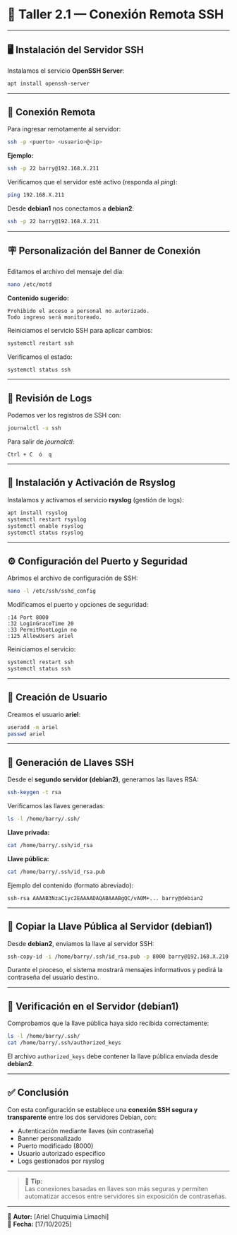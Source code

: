 # 🧩 Taller 2.1 — Conexión Remota SSH

---

## 🖥️ Instalación del Servidor SSH

Instalamos el servicio **OpenSSH Server**:

```bash
apt install openssh-server
```

---

## 🔗 Conexión Remota

Para ingresar remotamente al servidor:

```bash
ssh -p <puerto> <usuario>@<ip>
```

**Ejemplo:**

```bash
ssh -p 22 barry@192.168.X.211
```

Verificamos que el servidor esté activo (responda al *ping*):

```bash
ping 192.168.X.211
```

Desde **debian1** nos conectamos a **debian2**:

```bash
ssh -p 22 barry@192.168.X.211
```

---

## 🪧 Personalización del Banner de Conexión

Editamos el archivo del mensaje del día:

```bash
nano /etc/motd
```

**Contenido sugerido:**
```
Prohibido el acceso a personal no autorizado.
Todo ingreso será monitoreado.
```

Reiniciamos el servicio SSH para aplicar cambios:

```bash
systemctl restart ssh
```

Verificamos el estado:

```bash
systemctl status ssh
```

---

## 🧾 Revisión de Logs

Podemos ver los registros de SSH con:

```bash
journalctl -u ssh
```

Para salir de *journalctl*:
```
Ctrl + C  ó  q
```

---

## 🧱 Instalación y Activación de Rsyslog

Instalamos y activamos el servicio **rsyslog** (gestión de logs):

```bash
apt install rsyslog
systemctl restart rsyslog
systemctl enable rsyslog
systemctl status rsyslog
```

---

## ⚙️ Configuración del Puerto y Seguridad

Abrimos el archivo de configuración de SSH:

```bash
nano -l /etc/ssh/sshd_config
```

Modificamos el puerto y opciones de seguridad:

```
:14 Port 8000
:32 LoginGraceTime 20
:33 PermitRootLogin no
:125 AllowUsers ariel
```

Reiniciamos el servicio:

```bash
systemctl restart ssh
systemctl status ssh
```

---

## 👤 Creación de Usuario

Creamos el usuario **ariel**:

```bash
useradd -m ariel
passwd ariel
```

---

## 🔐 Generación de Llaves SSH

Desde el **segundo servidor (debian2)**, generamos las llaves RSA:

```bash
ssh-keygen -t rsa
```

Verificamos las llaves generadas:

```bash
ls -l /home/barry/.ssh/
```

**Llave privada:**

```bash
cat /home/barry/.ssh/id_rsa
```

**Llave pública:**

```bash
cat /home/barry/.ssh/id_rsa.pub
```

Ejemplo del contenido (formato abreviado):

```
ssh-rsa AAAAB3NzaC1yc2EAAAADAQABAAABgQC/vA0M+... barry@debian2
```

---

## 🚀 Copiar la Llave Pública al Servidor (debian1)

Desde **debian2**, enviamos la llave al servidor SSH:

```bash
ssh-copy-id -i /home/barry/.ssh/id_rsa.pub -p 8000 barry@192.168.X.210
```

Durante el proceso, el sistema mostrará mensajes informativos y pedirá la contraseña del usuario destino.

---

## 🧩 Verificación en el Servidor (debian1)

Comprobamos que la llave pública haya sido recibida correctamente:

```bash
ls -l /home/barry/.ssh/
cat /home/barry/.ssh/authorized_keys
```

El archivo `authorized_keys` debe contener la llave pública enviada desde **debian2**.

---

## ✅ Conclusión

Con esta configuración se establece una **conexión SSH segura y transparente** entre los dos servidores Debian, con:
- Autenticación mediante llaves (sin contraseña)
- Banner personalizado
- Puerto modificado (8000)
- Usuario autorizado específico
- Logs gestionados por rsyslog

---

> 🧠 **Tip:**  
> Las conexiones basadas en llaves son más seguras y permiten automatizar accesos entre servidores sin exposición de contraseñas.

---

📄 **Autor:** [Ariel Chuquimia Limachi]  
📅 **Fecha:** [17/10/2025]
